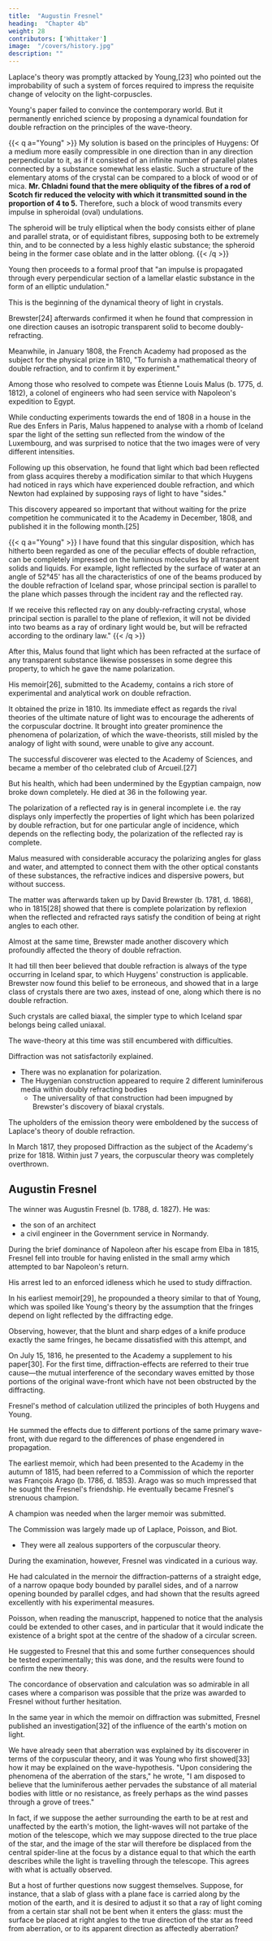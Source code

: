 ```yaml
---
title:  "Augustin Fresnel"
heading:  "Chapter 4b"
weight: 28
contributors: ['Whittaker']
image:  "/covers/history.jpg"
description: ""
---
```



Laplace's theory was promptly attacked by Young,[23] who pointed out the improbability of such a system of forces required to impress the requisite change of velocity on the light-corpuscles.

Young's paper failed to convince the contemporary world. But it permanently enriched science by proposing a dynamical foundation for double refraction on the principles of the wave-theory.

<!-- Young says: -->

{{< q a="Young" >}}
My solution is based on the principles of Huygens: Of a medium more easily compressible in one direction than in any direction perpendicular to it, as if it consisted of an infinite number of parallel plates connected by a substance somewhat less elastic. Such a structure of the elementary atoms of the crystal can be compared to a block of wood or of mica. **Mr. Chladni found that the mere obliquity of the fibres of a rod of Scotch fir reduced the velocity with which it transmitted sound in the proportion of 4 to 5.** Therefore, such a block of wood transmits every impulse in spheroidal (oval) undulations.

The spheroid will be truly elliptical when the body consists either of plane and parallel strata, or of equidistant fibres, supposing both to be extremely thin, and to be connected by a less highly elastic substance; the spheroid being in the former case oblate and in the latter oblong.
{{< /q >}}


Young then proceeds to a formal proof that "an impulse is propagated through every perpendicular section of a lamellar elastic substance in the form of an elliptic undulation." 

This is the beginning of the dynamical theory of light in crystals.

Brewster[24] afterwards confirmed it when he found that compression in one direction causes an isotropic transparent solid to become doubly-refracting.

Meanwhile, in January 1808, the French Academy had proposed as the subject for the physical prize in 1810, "To furnish a mathematical theory of double refraction, and to confirm it by experiment." 

Among those who resolved to compete was Étienne Louis Malus (b. 1775, d. 1812), a colonel of engineers who had seen service with Napoleon's expedition to Egypt.

While conducting experiments towards the end of 1808 in a house in the Rue des Enfers in Paris, Malus happened to analyse with a rhomb of Iceland spar the light of the setting sun reflected from the window of the Luxembourg, and was surprised to notice that the two images were of very different intensities. 

Following up this observation, he found that light which bad been reflected from glass acquires thereby a modification similar to that which Huygens had noticed in rays which have experienced double refraction, and which Newton had explained by supposing rays of light to have "sides." 

This discovery appeared so important that without waiting for the prize competition he communicated it to the Academy in December, 1808, and published it in the following month.[25]


{{< q a="Young" >}}
I have found that this singular disposition, which has hitherto been regarded as one of the peculiar effects of double refraction, can be completely impressed on the luminous molecules by all transparent solids and liquids. For example, light reflected by the surface of water at an angle of 52°45' has all the characteristics of one of the beams produced by the double refraction of Iceland spar, whose principal section is parallel to the plane which passes through the incident ray and the reflected ray. 

If we receive this reflected ray on any doubly-refracting crystal, whose principal section is parallel to the plane of reflexion, it will not be divided into two beams as a ray of ordinary light would be, but will be refracted according to the ordinary law."
{{< /q >}}


After this, Malus found that light which has been refracted at the surface of any transparent substance likewise possesses in some degree this property, to which he gave the name polarization. 

His memoir[26], submitted to the Academy, contains a rich store of experimental and analytical work on double refraction. 

It obtained the prize in 1810. Its immediate effect as regards the rival theories of the ultimate nature of light was to encourage the adherents of the corpuscular doctrine. It brought into greater prominence the phenomena of polarization, of which the wave-theorists, still misled by the analogy of light with sound, were unable to give any account.

The successful discoverer was elected to the Academy of Sciences, and became a member of tho celebrated club of Arcueil.[27] 

But his health, which had been undermined by the Egyptian campaign, now broke down completely. He died at 36 in the following year.

The polarization of a reflected ray is in general incomplete i.e. the ray displays only imperfectly the properties of light which has been polarized by double refraction, but for one particular angle of incidence, which depends on the reflecting body, the polarization of the reflected ray is complete.

Malus measured with considerable accuracy the polarizing angles for glass and water, and attempted to connect them with the other optical constants of these substances, the refractive indices and dispersive powers, but without success. 

The matter was afterwards taken up by David Brewster (b. 1781, d. 1868), who in 1815[28] showed that there is complete polarization by reflexion when the reflected and refracted rays satisfy the condition of being at right angles to each other.

Almost at the same time, Brewster made another discovery which profoundly affected the theory of double refraction. 

It had till then beer believed that double refraction is always of the type occurring in Iceland spar, to which Huygens' construction is applicable. Brewster now found this belief to be erroneous, and showed that in a large class of crystals there are two axes, instead of one, along which there is no double refraction. 

Such crystals are called biaxal, the simpler type to which Iceland spar belongs being called uniaxal.


The wave-theory at this time was still encumbered with difficulties.

Diffraction was not satisfactorily explained.
- There was no explanation for polarization.
- The Huygenian construction appeared to require 2 different luminiferous media within doubly refracting bodies
  - The universality of that construction had been impugned by Brewster's discovery of biaxal crystals.

The upholders of the emission theory were emboldened by the success of Laplace's theory of double refraction.

In March 1817, they proposed Diffraction as the subject of the Academy's prize for 1818. Within just 7 years, the corpuscular theory was completely overthrown.

<!-- Their expectation was disappointed; and the successful memoir afforded the first of a series of reverses by which, in the short space of -->


## Augustin Fresnel

The winner was Augustin Fresnel (b. 1788, d. 1827). He was:
- the son of an architect
- a civil engineer in the Government service in Normandy. 

During the brief dominance of Napoleon after his escape from Elba in 1815, Fresnel fell into trouble for having enlisted in the small army which attempted to bar Napoleon's return.

His arrest led to an enforced idleness which he used to study diffraction.

In his earliest memoir[29], he propounded a theory similar to that of Young, which was spoiled like Young's theory by the assumption that the fringes depend on light reflected by the diffracting edge. 

Observing, however, that the blunt and sharp edges of a knife produce exactly the same fringes, he became dissatisfied with this attempt, and 

On July 15, 1816, he presented to the Academy a supplement to his paper[30]. For the first time, diffraction-effects are referred to their true cause—the mutual interference of the secondary waves emitted by those portions of the original wave-front which have not been obstructed by the diffracting.

Fresnel's method of calculation utilized the principles of both Huygens and Young.

He summed the effects due to different portions of the same primary wave-front, with due regard to the differences of phase engendered in propagation.

<!-- The sketch presented to the Academy in 1816 was during the next two years developed into an exhaustive memoir,[31] which was submitted for the Academy's prize. -->

The earliest memoir, which had been presented to the Academy in the autumn of 1815, had been referred to a Commission of which the reporter was François Arago (b. 1786, d. 1853). Arago was so much impressed that he sought the Fresnel's friendship. He eventually became Fresnel's strenuous champion.

A champion was needed when the larger memoir was submitted. 

The Commission was largely made up of Laplace, Poisson, and Biot.
- They were all zealous supporters of the corpuscular theory. 

During the examination, however, Fresnel was vindicated in a curious way.

He had calculated in the mernoir the diffraction-patterns of a straight edge, of a narrow opaque body bounded by parallel sides, and of a narrow opening bounded by parallel cdges, and had shown that the results agreed excellently with his experimental measures. 

Poisson, when reading the manuscript, happened to notice that the analysis could be extended to other cases, and in particular that it would indicate the existence of a bright spot at the centre of the shadow of a circular screen.

He suggested to Fresnel that this and some further consequences should be tested experimentally; this was done, and the results were found to confirm the new theory. 

The concordance of observation and calculation was so admirable in all cases where a comparison was possible that the prize was awarded to Fresnel without further hesitation.

In the same year in which the memoir on diffraction was submitted, Fresnel published an investigation[32] of the influence of the earth's motion on light. 

We have already seen that aberration was explained by its discoverer in terms of the corpuscular theory, and it was Young who first showed[33] how it may be explained on the wave-hypothesis. "Upon considering the phenomena of the aberration of the stars," he wrote, "I am disposed to believe that the luminiferous aether pervades the substance of all material bodies with little or no resistance, as freely perhaps as the wind passes through a grove of trees." 

In fact, if we suppose the aether surrounding the earth to be at rest and unaffected by the earth's motion, the light-waves will not partake of the motion of the telescope, which we may suppose directed to the true place of the star, and the image of the star will therefore be displaced from the central spider-line at the focus by a distance equal to that which the earth describes while the light is travelling through the telescope. This agrees with what is actually observed.

But a host of further questions now suggest themselves. Suppose, for instance, that a slab of glass with a plane face is carried along by the motion of the earth, and it is desired to adjust it so that a ray of light coming from a certain star shall not be bent when it enters the glass: must the surface be placed at right angles to the true direction of the star as freed from aberration, or to its apparent direction as affectedly aberration? 
